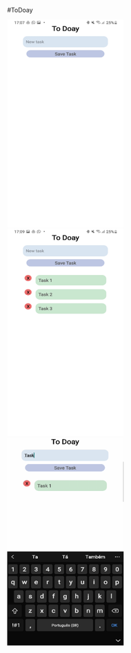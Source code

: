 #ToDoay

<div>
  <img src="https://github.com/MuriEdu/ToDoay/blob/main/assets/Screenshot_20210705-170746_ToDoay.jpg" width="270" height="480" /> 
  <img src="https://github.com/MuriEdu/ToDoay/blob/main/assets/Screenshot_20210705-170941_ToDoay.jpg" width="270" height="480" />
  <img src="https://github.com/MuriEdu/ToDoay/blob/main/assets/SmartSelect_20210705-172053_Video%20Player.gif" width="270" height="480" />
</div>

<style>
  div { flex-direction: 'row", }
</style>

